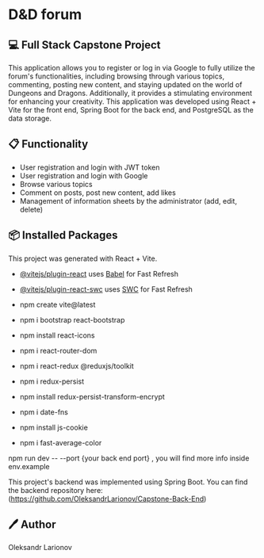 # D&D forum

## 💻 Full Stack Capstone Project

This application allows you to register or log in via Google to fully utilize the forum's functionalities, including browsing through various topics, commenting, posting new content, and staying updated on the world of Dungeons and Dragons. Additionally, it provides a stimulating environment for enhancing your creativity. This application was developed using React + Vite for the front end, Spring Boot for the back end, and PostgreSQL as the data storage.

## 📋 Functionality

-  User registration and login with JWT token
-  User registration and login with Google
-  Browse various topics
-  Comment on posts, post new content, add likes
-  Management of information sheets by the administrator (add, edit, delete)

## 📦 Installed Packages

This project was generated with React + Vite.

-  [@vitejs/plugin-react](https://github.com/vitejs/vite-plugin-react/blob/main/packages/plugin-react/README.md) uses [Babel](https://babeljs.io/) for Fast Refresh
-  [@vitejs/plugin-react-swc](https://github.com/vitejs/vite-plugin-react-swc) uses [SWC](https://swc.rs/) for Fast Refresh

-  npm create vite@latest
-  npm i bootstrap react-bootstrap
-  npm install react-icons
-  npm i react-router-dom
-  npm i react-redux @reduxjs/toolkit
-  npm i redux-persist
-  npm install redux-persist-transform-encrypt
-  npm i date-fns
-  npm install js-cookie
-  npm i fast-average-color

npm run dev -- --port {your back end port} , you will find more info inside env.example

This project's backend was implemented using Spring Boot. You can find the backend repository here: (https://github.com/OleksandrLarionov/Capstone-Back-End)

## 🖊️ Author

Oleksandr Larionov
